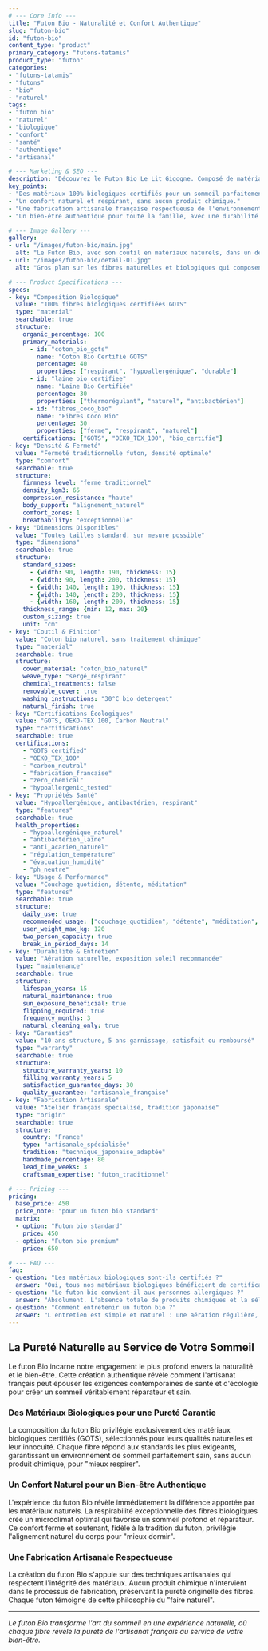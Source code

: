 ```yaml
---
# --- Core Info ---
title: "Futon Bio - Naturalité et Confort Authentique"
slug: "futon-bio"
id: "futon-bio"
content_type: "product"
primary_category: "futons-tatamis"
product_type: "futon"
categories:
- "futons-tatamis"
- "futons"
- "bio"
- "naturel"
tags:
- "futon bio"
- "naturel"
- "biologique"
- "confort"
- "santé"
- "authentique"
- "artisanal"

# --- Marketing & SEO ---
description: "Découvrez le Futon Bio Le Lit Gigogne. Composé de matériaux biologiques certifiés, il offre un confort naturel pour un sommeil sain et authentique."
key_points:
- "Des matériaux 100% biologiques certifiés pour un sommeil parfaitement sain."
- "Un confort naturel et respirant, sans aucun produit chimique."
- "Une fabrication artisanale française respectueuse de l'environnement."
- "Un bien-être authentique pour toute la famille, avec une durabilité naturelle."

# --- Image Gallery ---
gallery:
- url: "/images/futon-bio/main.jpg"
  alt: "Le Futon Bio, avec son coutil en matériaux naturels, dans un design épuré et sain."
- url: "/images/futon-bio/detail-01.jpg"
  alt: "Gros plan sur les fibres naturelles et biologiques qui composent le Futon Bio."

# --- Product Specifications ---
specs:
- key: "Composition Biologique"
  value: "100% fibres biologiques certifiées GOTS"
  type: "material"
  searchable: true
  structure:
    organic_percentage: 100
    primary_materials:
      - id: "coton_bio_gots"
        name: "Coton Bio Certifié GOTS"
        percentage: 40
        properties: ["respirant", "hypoallergénique", "durable"]
      - id: "laine_bio_certifiee"
        name: "Laine Bio Certifiée"
        percentage: 30
        properties: ["thermorégulant", "naturel", "antibactérien"]
      - id: "fibres_coco_bio"
        name: "Fibres Coco Bio"
        percentage: 30
        properties: ["ferme", "respirant", "naturel"]
    certifications: ["GOTS", "OEKO_TEX_100", "bio_certifie"]
- key: "Densité & Fermeté"
  value: "Fermeté traditionnelle futon, densité optimale"
  type: "comfort"
  searchable: true
  structure:
    firmness_level: "ferme_traditionnel"
    density_kgm3: 65
    compression_resistance: "haute"
    body_support: "alignement_naturel"
    comfort_zones: 1
    breathability: "exceptionnelle"
- key: "Dimensions Disponibles"
  value: "Toutes tailles standard, sur mesure possible"
  type: "dimensions"
  searchable: true
  structure:
    standard_sizes:
      - {width: 90, length: 190, thickness: 15}
      - {width: 90, length: 200, thickness: 15}
      - {width: 140, length: 190, thickness: 15}
      - {width: 140, length: 200, thickness: 15}
      - {width: 160, length: 200, thickness: 15}
    thickness_range: {min: 12, max: 20}
    custom_sizing: true
    unit: "cm"
- key: "Coutil & Finition"
  value: "Coton bio naturel, sans traitement chimique"
  type: "material"
  searchable: true
  structure:
    cover_material: "coton_bio_naturel"
    weave_type: "sergé_respirant"
    chemical_treatments: false
    removable_cover: true
    washing_instructions: "30°C_bio_detergent"
    natural_finish: true
- key: "Certifications Écologiques"
  value: "GOTS, OEKO-TEX 100, Carbon Neutral"
  type: "certifications"
  searchable: true
  certifications:
    - "GOTS_certified"
    - "OEKO_TEX_100"
    - "carbon_neutral"
    - "fabrication_francaise"
    - "zero_chemical"
    - "hypoallergenic_tested"
- key: "Propriétés Santé"
  value: "Hypoallergénique, antibactérien, respirant"
  type: "features"
  searchable: true
  health_properties:
    - "hypoallergénique_naturel"
    - "antibactérien_laine"
    - "anti_acarien_naturel"
    - "régulation_température"
    - "évacuation_humidité"
    - "ph_neutre"
- key: "Usage & Performance"
  value: "Couchage quotidien, détente, méditation"
  type: "features"
  searchable: true
  structure:
    daily_use: true
    recommended_usage: ["couchage_quotidien", "détente", "méditation", "yoga"]
    user_weight_max_kg: 120
    two_person_capacity: true
    break_in_period_days: 14
- key: "Durabilité & Entretien"
  value: "Aération naturelle, exposition soleil recommandée"
  type: "maintenance"
  searchable: true
  structure:
    lifespan_years: 15
    natural_maintenance: true
    sun_exposure_beneficial: true
    flipping_required: true
    frequency_months: 3
    natural_cleaning_only: true
- key: "Garanties"
  value: "10 ans structure, 5 ans garnissage, satisfait ou remboursé"
  type: "warranty"
  searchable: true
  structure:
    structure_warranty_years: 10
    filling_warranty_years: 5
    satisfaction_guarantee_days: 30
    quality_guarantee: "artisanale_française"
- key: "Fabrication Artisanale"
  value: "Atelier français spécialisé, tradition japonaise"
  type: "origin"
  searchable: true
  structure:
    country: "France"
    type: "artisanale_spécialisée"
    tradition: "technique_japonaise_adaptée"
    handmade_percentage: 80
    lead_time_weeks: 3
    craftsman_expertise: "futon_traditionnel"

# --- Pricing ---
pricing:
  base_price: 450
  price_note: "pour un futon bio standard"
  matrix:
  - option: "Futon bio standard"
    price: 450
  - option: "Futon bio premium"
    price: 650

# --- FAQ ---
faq:
- question: "Les matériaux biologiques sont-ils certifiés ?"
  answer: "Oui, tous nos matériaux biologiques bénéficient de certifications officielles qui garantissent leur origine et leur pureté, pour votre tranquillité d'esprit."
- question: "Le futon bio convient-il aux personnes allergiques ?"
  answer: "Absolument. L'absence totale de produits chimiques et la sélection de matériaux naturellement hypoallergéniques en font un choix idéal pour les personnes les plus sensibles."
- question: "Comment entretenir un futon bio ?"
  answer: "L'entretien est simple et naturel : une aération régulière, une exposition occasionnelle au soleil, et un nettoyage avec des produits doux et naturels suffisent à préserver ses qualités."
---
```


## La Pureté Naturelle au Service de Votre Sommeil

Le futon Bio incarne notre engagement le plus profond envers la naturalité et le bien-être. Cette création authentique révèle comment l'artisanat français peut épouser les exigences contemporaines de santé et d'écologie pour créer un sommeil véritablement réparateur et sain.

### Des Matériaux Biologiques pour une Pureté Garantie

La composition du futon Bio privilégie exclusivement des matériaux biologiques certifiés (GOTS), sélectionnés pour leurs qualités naturelles et leur innocuité. Chaque fibre répond aux standards les plus exigeants, garantissant un environnement de sommeil parfaitement sain, sans aucun produit chimique, pour "mieux respirer".

### Un Confort Naturel pour un Bien-être Authentique

L'expérience du futon Bio révèle immédiatement la différence apportée par les matériaux naturels. La respirabilité exceptionnelle des fibres biologiques crée un microclimat optimal qui favorise un sommeil profond et réparateur. Ce confort ferme et soutenant, fidèle à la tradition du futon, privilégie l'alignement naturel du corps pour "mieux dormir".

### Une Fabrication Artisanale Respectueuse

La création du futon Bio s'appuie sur des techniques artisanales qui respectent l'intégrité des matériaux. Aucun produit chimique n'intervient dans le processus de fabrication, préservant la pureté originelle des fibres. Chaque futon témoigne de cette philosophie du "faire naturel".

---
_Le futon Bio transforme l'art du sommeil en une expérience naturelle, où chaque fibre révèle la pureté de l'artisanat français au service de votre bien-être._